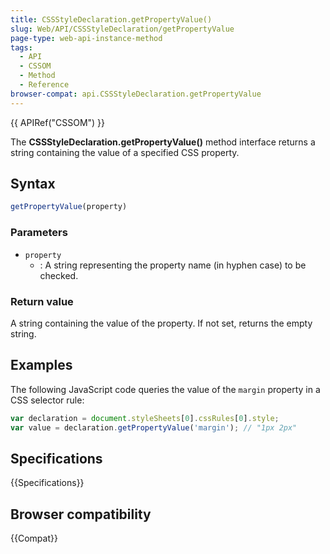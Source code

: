 ```yaml
---
title: CSSStyleDeclaration.getPropertyValue()
slug: Web/API/CSSStyleDeclaration/getPropertyValue
page-type: web-api-instance-method
tags:
  - API
  - CSSOM
  - Method
  - Reference
browser-compat: api.CSSStyleDeclaration.getPropertyValue
---
```

{{ APIRef("CSSOM") }}

The **CSSStyleDeclaration.getPropertyValue()** method interface returns a
string containing the value of a specified CSS property.

## Syntax

```js
getPropertyValue(property)
```

### Parameters

- `property`
  - : A string representing the property name (in hyphen case) to be checked.

### Return value

A string containing the value of the property. If not set, returns the empty string.

## Examples

The following JavaScript code queries the value of the `margin` property in
a CSS selector rule:

```js
var declaration = document.styleSheets[0].cssRules[0].style;
var value = declaration.getPropertyValue('margin'); // "1px 2px"
```

## Specifications

{{Specifications}}

## Browser compatibility

{{Compat}}
